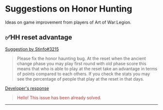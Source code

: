 # Suggestions on Honor Hunting

Ideas on game improvement from players of Art of War:Legion.

## ✅HH reset advantage

[Suggestion by Stinfo#3215](https://discord.com/channels/658594298983350293/659077000027308104/929687876663394324)
> Please fix the honor haunting bug. At the reset when the ancient change
> phase you may play first round with old phase score this means that who
> is able to play at the reset take an advantage in terms of points compared
> to each others. If you check the stats you may see the percentage of people
> that play at the reset in that days.

[Developer's response](https://discord.com/channels/658594298983350293/754929508427104258/933679663178457178)
<blockquote style="color:#b93a35">
Hello! This issue has been already solved.
</blockquote>

----